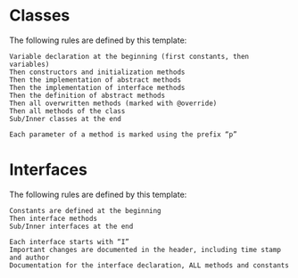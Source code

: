 # Classes

 The following rules are defined by this template:

    Variable declaration at the beginning (first constants, then variables)
    Then constructors and initialization methods
    Then the implementation of abstract methods
    Then the implementation of interface methods
    Then the definition of abstract methods
    Then all overwritten methods (marked with @override)
    Then all methods of the class
    Sub/Inner classes at the end

    Each parameter of a method is marked using the prefix “p”


# Interfaces

 The following rules are defined by this template:

    Constants are defined at the beginning
    Then interface methods
    Sub/Inner interfaces at the end

    Each interface starts with “I”
    Important changes are documented in the header, including time stamp and author
    Documentation for the interface declaration, ALL methods and constants
